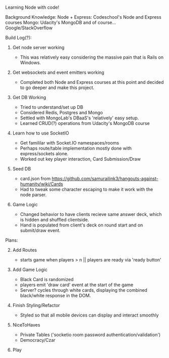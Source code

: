 Learning Node with code!

Background Knowledge:
Node + Express: Codeschool's Node and Express courses
Mongo: Udacity's MongoDB
and of course... Google/StackOverflow

Build Log(?):

1. Get node server working
	- This was relatively easy considering the massive pain that is Rails on Windows.

2. Get websockets and event emitters working
	- Completed both Node and Express courses at this point and decided to go deeper and make this project.
	
3. Get DB Working
	- Tried to understand/set up DB
	- Considered Redis, Postgres and Mongo
	- Settled with MongoLab's DBaaS's 'relatively' easy setup.
	- Learned CRUD(?) operations from Udacity's MongoDB course

4. Learn how to use SocketIO
	- Get famililar with Socket.IO namespaces/rooms
	- Perhaps route/table implementation mostly done with express/sockets alone.
	- Worked out key player interaction, Card Submission/Draw

5. Seed DB
	- card.json from https://github.com/samurailink3/hangouts-against-humanity/wiki/Cards
	- Had to tweak some character escaping to make it work with the node parser.

6. Game Logic
	- Changed behavior to have clients recieve same answer deck, which is hidden and shuffled clientside.
	- Hand is populated from client's deck on round start and on submit/draw event.

Plans:

2. Add Routes
	- starts game when players > n || players are ready via 'ready button'

3. Add Game Logic
	- Black Card is randomized
	- players emit 'draw card' event at the start of the game
	- Server? cycles through white cards, displaying the combined black/white response in the DOM.

4. Finish Styling/Refactor
	- Styled so that all mobile devices can display and interact smoothly

5. NiceToHaves
	- Private Tables ('socketio room password authentication/validation')
	- Democracy/Czar

6. Play